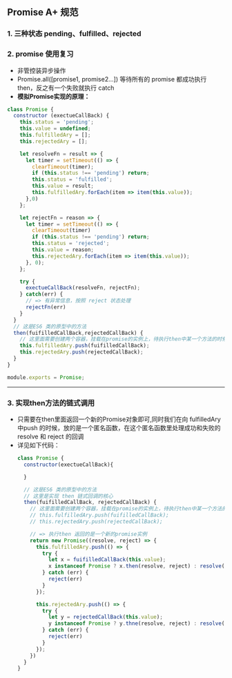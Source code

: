 ## Promise A+ 规范

### 1. 三种状态 pending、fulfilled、rejected
### 2. promise 使用复习
  - 非管控装异步操作
  - Promise.all([promise1, promise2...]) 等待所有的 promise 都成功执行 then，反之有一个失败就执行 catch
  - **模拟Promise实现的原理：**

  ```javaScript
  class Promise {
    constructor (exectueCallBack) {
      this.status = 'pending';
      this.value = undefined;
      this.fulfilledAry = [];
      this.rejectedAry = [];

      let resolveFn = result => {
        let timer = setTimeout(() => {
          clearTimeout(timer);
          if (this.status !== 'pending') return;
          this.status = 'fulfilled';
          this.value = result;
          this.fulfilledAry.forEach(item => item(this.value));
        },0)
      };

      let rejectFn = reason => {
        let timer = setTimeout(() => {
          clearTimeout(timer)
          if (this.status !== 'pending') return;
          this.status = 'rejected';
          this.value = reason;
          this.rejectedAry.forEach(item => item(this.value));
        }, 0);
      };

      try {
        exectueCallBack(resolveFn, rejectFn);
      } catch(err) {
        // => 有异常信息，按照 reject 状态处理
        rejectFn(err)
      }
    }
    // 这是ES6 类的原型中的方法
    then(fuifilledCallBack,rejectedCallBack) {
      // 这里面需要创建两个容器，挂载在promise的实例上，待执行then中某一个方法的时候，在对应的容器中拿取数据
      this.fulfilledAry.push(fuifilledCallBack);
      this.rejectedAry.push(rejectedCallBack);
    }
  }

  module.exports = Promise;
  ```
---
### 3. 实现then方法的链式调用
  - 只需要在then里面返回一个新的Promise对象即可,同时我们在向 fulfilledAry中push 的时候，放的是一个匿名函数，在这个匿名函数里处理成功和失败的 resolve 和 reject 的回调
  - 详见如下代码：
    ```javaScript
    class Promise {
      constructor(exectueCallBack){

      }

      // 这是ES6 类的原型中的方法
      // 这里是实现 then 链式回调的核心
      then(fuifilledCallBack, rejectedCallBack) {
        // 这里面需要创建两个容器，挂载在promise的实例上，待执行then中某一个方法的时候，在对应的容器中拿取数据
        // this.fulfilledAry.push(fuifilledCallBack);
        // this.rejectedAry.push(rejectedCallBack);

        // => 执行then 返回的是一个新的promise实例
        return new Promise((resolve, reject) => {
          this.fulfilledAry.push(() => {
            try {
              let x = fuifilledCallBack(this.value);
              x instanceof Promise ? x.then(resolve, reject) : resolve(x);
            } catch (err) {
              reject(err)
            }
          });

          this.rejectedAry.push(() => {
            try {
              let y = rejectedCallBack(this.value);
              y instanceof Promise ? y.thne(resolve, reject) : resolve(y);
            } catch (err) {
              reject(err)
            }
          });
        })
      }
    }
    ```
